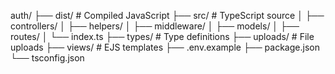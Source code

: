 auth/
├── dist/           # Compiled JavaScript
├── src/            # TypeScript source
│   ├── controllers/
│   ├── helpers/
│   ├── middleware/
│   ├── models/
│   ├── routes/
│   └── index.ts
├── types/          # Type definitions
├── uploads/        # File uploads
├── views/          # EJS templates
├── .env.example
├── package.json
└── tsconfig.json